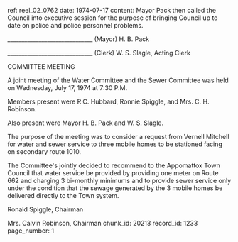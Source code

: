 ref: reel_02_0762
date: 1974-07-17
content: Mayor Pack then called the Council into executive session for the purpose of bringing Council up to date on police and police personnel problems.

______________________________ (Mayor)
H. B. Pack

______________________________ (Clerk)
W. S. Slagle, Acting Clerk

COMMITTEE MEETING

A joint meeting of the Water Committee and the Sewer Committee was held on Wednesday, July 17, 1974 at 7:30 P.M.

Members present were R.C. Hubbard, Ronnie Spiggle, and Mrs. C. H. Robinson.

Also present were Mayor H. B. Pack and W. S. Slagle.

The purpose of the meeting was to consider a request from Vernell Mitchell for water and sewer service to three mobile homes to be stationed facing on secondary route 1010.

The Committee's jointly decided to recommend to the Appomattox Town Council that water service be provided by providing one meter on Route 662 and charging 3 bi-monthly minimums and to provide sewer service only under the condition that the sewage generated by the 3 mobile homes be delivered directly to the Town system.

Ronald Spiggle, Chairman

Mrs. Calvin Robinson, Chairman
chunk_id: 20213
record_id: 1233
page_number: 1

